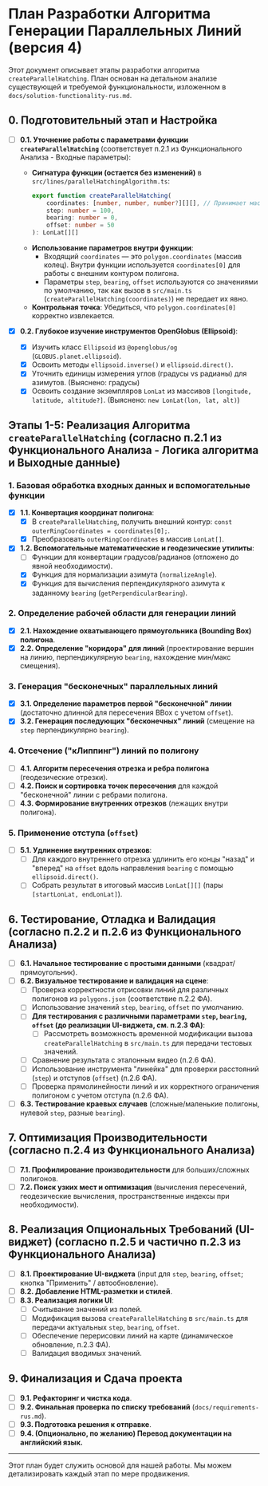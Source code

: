 # План Разработки Алгоритма Генерации Параллельных Линий (версия 4)

Этот документ описывает этапы разработки алгоритма `createParallelHatching`. План основан на детальном анализе существующей и требуемой функциональности, изложенном в `docs/solution-functionality-rus.md`.

## 0. Подготовительный этап и Настройка

-   [ ] **0.1. Уточнение работы с параметрами функции `createParallelHatching`** (соответствует п.2.1 из Функционального Анализа - Входные параметры):
    -   **Сигнатура функции (остается без изменений)** в `src/lines/parallelHatchingAlgorithm.ts`:
        ```typescript
        export function createParallelHatching(
            coordinates: [number, number, number?][][], // Принимает массив колец [[lon, lat, alt?], ...]
            step: number = 100,
            bearing: number = 0,
            offset: number = 50
        ): LonLat[][]
        ```
    -   **Использование параметров внутри функции**:
        -   Входящий `coordinates` — это `polygon.coordinates` (массив колец). Внутри функции используется `coordinates[0]` для работы с внешним контуром полигона.
        -   Параметры `step`, `bearing`, `offset` используются со значениями по умолчанию, так как вызов в `src/main.ts` (`createParallelHatching(coordinates)`) не передает их явно.
    -   **Контрольная точка**: Убедиться, что `polygon.coordinates[0]` корректно извлекается.

-   [x] **0.2. Глубокое изучение инструментов OpenGlobus (Ellipsoid)**:
    -   [x] Изучить класс `Ellipsoid` из `@openglobus/og` (`GLOBUS.planet.ellipsoid`).
    -   [x] Освоить методы `ellipsoid.inverse()` и `ellipsoid.direct()`.
    -   [x] Уточнить единицы измерения углов (градусы vs радианы) для азимутов. (Выяснено: градусы)
    -   [x] Освоить создание экземпляров `LonLat` из массивов `[longitude, latitude, altitude?]`. (Выяснено: `new LonLat(lon, lat, alt)`)

## Этапы 1-5: Реализация Алгоритма `createParallelHatching` (согласно п.2.1 из Функционального Анализа - Логика алгоритма и Выходные данные)

### 1. Базовая обработка входных данных и вспомогательные функции
  
-   [x] **1.1. Конвертация координат полигона**:
    -   [x] В `createParallelHatching`, получить внешний контур: `const outerRingCoordinates = coordinates[0];`.
    -   [x] Преобразовать `outerRingCoordinates` в массив `LonLat[]`.
-   [x] **1.2. Вспомогательные математические и геодезические утилиты**:
    -   [ ] Функции для конвертации градусов/радианов (отложено до явной необходимости).
    -   [x] Функция для нормализации азимута (`normalizeAngle`).
    -   [x] Функция для вычисления перпендикулярного азимута к заданному `bearing` (`getPerpendicularBearing`).

### 2. Определение рабочей области для генерации линий

-   [x] **2.1. Нахождение охватывающего прямоугольника (Bounding Box) полигона**.
-   [x] **2.2. Определение "коридора" для линий** (проектирование вершин на линию, перпендикулярную `bearing`, нахождение мин/макс смещения).

### 3. Генерация "бесконечных" параллельных линий

-   [x] **3.1. Определение параметров первой "бесконечной" линии** (достаточно длинной для пересечения BBox с учетом `offset`).
-   [x] **3.2. Генерация последующих "бесконечных" линий** (смещение на `step` перпендикулярно `bearing`).

### 4. Отсечение ("кЛиппинг") линий по полигону

-   [ ] **4.1. Алгоритм пересечения отрезка и ребра полигона** (геодезические отрезки).
-   [ ] **4.2. Поиск и сортировка точек пересечения** для каждой "бесконечной" линии с ребрами полигона.
-   [ ] **4.3. Формирование внутренних отрезков** (лежащих внутри полигона).

### 5. Применение отступа (`offset`)

-   [ ] **5.1. Удлинение внутренних отрезков**:
    -   [ ] Для каждого внутреннего отрезка удлинить его концы "назад" и "вперед" на `offset` вдоль направления `bearing` с помощью `ellipsoid.direct()`.
    -   [ ] Собрать результат в итоговый массив `LonLat[][]` (пары `[startLonLat, endLonLat]`).

## 6. Тестирование, Отладка и Валидация (согласно п.2.2 и п.2.6 из Функционального Анализа)

-   [ ] **6.1. Начальное тестирование с простыми данными** (квадрат/прямоугольник).
-   [ ] **6.2. Визуальное тестирование и валидация на сцене**:
    -   [ ] Проверка корректности отрисовки линий для различных полигонов из `polygons.json` (соответствие п.2.2 ФА).
    -   [ ] Использование значений `step`, `bearing`, `offset` по умолчанию.
    -   [ ] **Для тестирования с различными параметрами `step`, `bearing`, `offset` (до реализации UI-виджета, см. п.2.3 ФА)**:
        -   [ ] Рассмотреть возможность временной модификации вызова `createParallelHatching` в `src/main.ts` для передачи тестовых значений.
    -   [ ] Сравнение результата с эталонным видео (п.2.6 ФА).
    -   [ ] Использование инструмента "линейка" для проверки расстояний (`step`) и отступов (`offset`) (п.2.6 ФА).
    -   [ ] Проверка прямолинейности линий и их корректного ограничения полигоном с учетом отступа (п.2.6 ФА).
-   [ ] **6.3. Тестирование краевых случаев** (сложные/маленькие полигоны, нулевой `step`, разные `bearing`).

## 7. Оптимизация Производительности (согласно п.2.4 из Функционального Анализа)

-   [ ] **7.1. Профилирование производительности** для больших/сложных полигонов.
-   [ ] **7.2. Поиск узких мест и оптимизация** (вычисления пересечений, геодезические вычисления, пространственные индексы при необходимости).

## 8. Реализация Опциональных Требований (UI-виджет) (согласно п.2.5 и частично п.2.3 из Функционального Анализа)

-   [ ] **8.1. Проектирование UI-виджета** (input для `step`, `bearing`, `offset`; кнопка "Применить" / автообновление).
-   [ ] **8.2. Добавление HTML-разметки и стилей**.
-   [ ] **8.3. Реализация логики UI**:
    -   [ ] Считывание значений из полей.
    -   [ ] Модификация вызова `createParallelHatching` в `src/main.ts` для передачи актуальных `step`, `bearing`, `offset`.
    -   [ ] Обеспечение перерисовки линий на карте (динамическое обновление, п.2.3 ФА).
    -   [ ] Валидация вводимых значений.

## 9. Финализация и Сдача проекта

-   [ ] **9.1. Рефакторинг и чистка кода**.
-   [ ] **9.2. Финальная проверка по списку требований** (`docs/requirements-rus.md`).
-   [ ] **9.3. Подготовка решения к отправке**.
-   [ ] **9.4. (Опционально, по желанию) Перевод документации на английский язык.**

---
Этот план будет служить основой для нашей работы. Мы можем детализировать каждый этап по мере продвижения.
```
